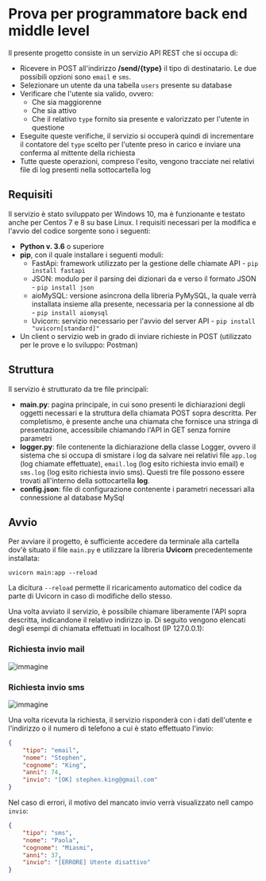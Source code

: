 # Prova per programmatore back end middle level

Il presente progetto consiste in un servizio API REST che si occupa di:

- Ricevere in POST all'indirizzo **/send/{type}** il tipo di destinatario. Le due possibili opzioni sono `email` e `sms`.
- Selezionare un utente da una tabella `users` presente su database
- Verificare che l'utente sia valido, ovvero:
  - Che sia maggiorenne
  - Che sia attivo
  - Che il relativo `type` fornito sia presente e valorizzato per l'utente in questione
- Eseguite queste verifiche, il servizio si occuperà quindi di incrementare il contatore del `type` scelto per l'utente preso in carico e inviare una conferma al mittente della richiesta
- Tutte queste operazioni, compreso l'esito, vengono tracciate nei relativi file di log presenti nella sottocartella log

## Requisiti

Il servizio è stato sviluppato per Windows 10, ma è funzionante e testato anche per Centos 7 e 8 su base Linux.
I requisiti necessari per la modifica e l'avvio del codice sorgente sono i seguenti:
- **Python v. 3.6** o superiore
- **pip**, con il quale installare i seguenti moduli:
  - FastApi: framework utilizzato per la gestione delle chiamate API - `pip install fastapi`
  - JSON: modulo per il parsing dei dizionari da e verso il formato JSON - `pip install json`
  - aioMySQL: versione asincrona della libreria PyMySQL, la quale verrà installata insieme alla presente, necessaria per la connessione al db - `pip install aiomysql`
  - Uvicorn: servizio necessario per l'avvio del server API - `pip install "uvicorn[standard]"`
- Un client o servizio web in grado di inviare richieste in POST (utilizzato per le prove e lo sviluppo: Postman)

## Struttura

Il servizio è strutturato da tre file principali:
- **main.py**: pagina principale, in cui sono presenti le dichiarazioni degli oggetti necessari e la struttura della chiamata POST sopra descritta. Per completismo, è presente anche una chiamata che fornisce una stringa di presentazione, accessibile chiamando l'API in GET senza fornire parametri
- **logger.py**: file contenente la dichiarazione della classe Logger, ovvero il sistema che si occupa di smistare i log da salvare nei relativi file `app.log` (log chiamate effettuate), `email.log` (log esito richiesta invio email) e `sms.log` (log esito richiesta invio sms). Questi tre file possono essere trovati all'interno della sottocartella **log**.
- **config.json**: file di configurazione contenente i parametri necessari alla connessione al database MySql

## Avvio

Per avviare il progetto, è sufficiente accedere da terminale alla cartella dov'è situato il file `main.py` e utilizzare la libreria **Uvicorn** precedentemente installata:
```
uvicorn main:app --reload
```
La dicitura `--reload` permette il ricaricamento automatico del codice da parte di Uvicorn in caso di modifiche dello stesso.

Una volta avviato il servizio, è possibile chiamare liberamente l'API sopra descritta, indicandone il relativo indirizzo ip. Di seguito vengono elencati degli esempi di chiamata effettuati in localhost (IP 127.0.0.1):

### Richiesta invio mail

![immagine](https://user-images.githubusercontent.com/94850016/153079116-124c2ad0-45af-467f-ac0b-0be4d44b6c98.png)

### Richiesta invio sms

![immagine](https://user-images.githubusercontent.com/94850016/153079227-792622c6-8938-48f0-aa55-654eedc95a85.png)

Una volta ricevuta la richiesta, il servizio risponderà con i dati dell'utente e l'indirizzo o il numero di telefono a cui è stato effettuato l'invio:

```json
{
    "tipo": "email",
    "nome": "Stephen",
    "cognome": "King",
    "anni": 74,
    "invio": "[OK] stephen.king@gmail.com"
}
```

Nel caso di errori, il motivo del mancato invio verrà visualizzato nell campo `invio`:

```json
{
    "tipo": "sms",
    "nome": "Paola",
    "cognome": "Miasmi",
    "anni": 37,
    "invio": "[ERRORE] Utente disattivo"
}
```
